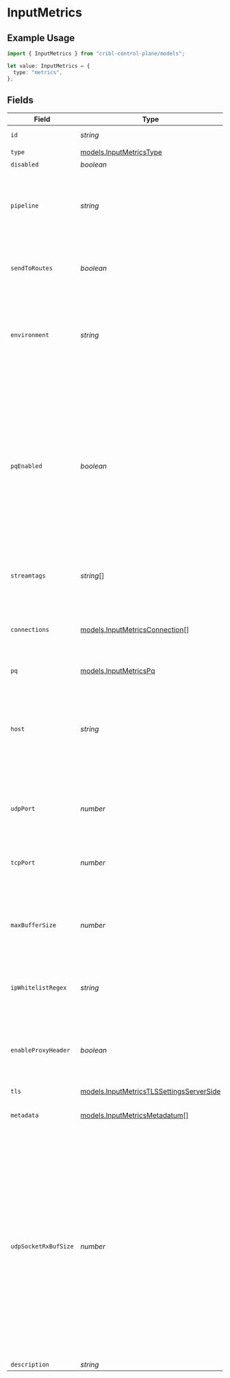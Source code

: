 # InputMetrics

## Example Usage

```typescript
import { InputMetrics } from "cribl-control-plane/models";

let value: InputMetrics = {
  type: "metrics",
};
```

## Fields

| Field                                                                                                                                                                                                                                                                              | Type                                                                                                                                                                                                                                                                               | Required                                                                                                                                                                                                                                                                           | Description                                                                                                                                                                                                                                                                        |
| ---------------------------------------------------------------------------------------------------------------------------------------------------------------------------------------------------------------------------------------------------------------------------------- | ---------------------------------------------------------------------------------------------------------------------------------------------------------------------------------------------------------------------------------------------------------------------------------- | ---------------------------------------------------------------------------------------------------------------------------------------------------------------------------------------------------------------------------------------------------------------------------------- | ---------------------------------------------------------------------------------------------------------------------------------------------------------------------------------------------------------------------------------------------------------------------------------- |
| `id`                                                                                                                                                                                                                                                                               | *string*                                                                                                                                                                                                                                                                           | :heavy_minus_sign:                                                                                                                                                                                                                                                                 | Unique ID for this input                                                                                                                                                                                                                                                           |
| `type`                                                                                                                                                                                                                                                                             | [models.InputMetricsType](../models/inputmetricstype.md)                                                                                                                                                                                                                           | :heavy_check_mark:                                                                                                                                                                                                                                                                 | N/A                                                                                                                                                                                                                                                                                |
| `disabled`                                                                                                                                                                                                                                                                         | *boolean*                                                                                                                                                                                                                                                                          | :heavy_minus_sign:                                                                                                                                                                                                                                                                 | N/A                                                                                                                                                                                                                                                                                |
| `pipeline`                                                                                                                                                                                                                                                                         | *string*                                                                                                                                                                                                                                                                           | :heavy_minus_sign:                                                                                                                                                                                                                                                                 | Pipeline to process data from this Source before sending it through the Routes                                                                                                                                                                                                     |
| `sendToRoutes`                                                                                                                                                                                                                                                                     | *boolean*                                                                                                                                                                                                                                                                          | :heavy_minus_sign:                                                                                                                                                                                                                                                                 | Select whether to send data to Routes, or directly to Destinations.                                                                                                                                                                                                                |
| `environment`                                                                                                                                                                                                                                                                      | *string*                                                                                                                                                                                                                                                                           | :heavy_minus_sign:                                                                                                                                                                                                                                                                 | Optionally, enable this config only on a specified Git branch. If empty, will be enabled everywhere.                                                                                                                                                                               |
| `pqEnabled`                                                                                                                                                                                                                                                                        | *boolean*                                                                                                                                                                                                                                                                          | :heavy_minus_sign:                                                                                                                                                                                                                                                                 | Use a disk queue to minimize data loss when connected services block. See [Cribl Docs](https://docs.cribl.io/stream/persistent-queues) for PQ defaults (Cribl-managed Cloud Workers) and configuration options (on-prem and hybrid Workers).                                       |
| `streamtags`                                                                                                                                                                                                                                                                       | *string*[]                                                                                                                                                                                                                                                                         | :heavy_minus_sign:                                                                                                                                                                                                                                                                 | Tags for filtering and grouping in @{product}                                                                                                                                                                                                                                      |
| `connections`                                                                                                                                                                                                                                                                      | [models.InputMetricsConnection](../models/inputmetricsconnection.md)[]                                                                                                                                                                                                             | :heavy_minus_sign:                                                                                                                                                                                                                                                                 | Direct connections to Destinations, and optionally via a Pipeline or a Pack                                                                                                                                                                                                        |
| `pq`                                                                                                                                                                                                                                                                               | [models.InputMetricsPq](../models/inputmetricspq.md)                                                                                                                                                                                                                               | :heavy_minus_sign:                                                                                                                                                                                                                                                                 | N/A                                                                                                                                                                                                                                                                                |
| `host`                                                                                                                                                                                                                                                                             | *string*                                                                                                                                                                                                                                                                           | :heavy_minus_sign:                                                                                                                                                                                                                                                                 | Address to bind on. For IPv4 (all addresses), use the default '0.0.0.0'. For IPv6, enter '::' (all addresses) or specify an IP address.                                                                                                                                            |
| `udpPort`                                                                                                                                                                                                                                                                          | *number*                                                                                                                                                                                                                                                                           | :heavy_minus_sign:                                                                                                                                                                                                                                                                 | Enter UDP port number to listen on. Not required if listening on TCP.                                                                                                                                                                                                              |
| `tcpPort`                                                                                                                                                                                                                                                                          | *number*                                                                                                                                                                                                                                                                           | :heavy_minus_sign:                                                                                                                                                                                                                                                                 | Enter TCP port number to listen on. Not required if listening on UDP.                                                                                                                                                                                                              |
| `maxBufferSize`                                                                                                                                                                                                                                                                    | *number*                                                                                                                                                                                                                                                                           | :heavy_minus_sign:                                                                                                                                                                                                                                                                 | Maximum number of events to buffer when downstream is blocking. Only applies to UDP.                                                                                                                                                                                               |
| `ipWhitelistRegex`                                                                                                                                                                                                                                                                 | *string*                                                                                                                                                                                                                                                                           | :heavy_minus_sign:                                                                                                                                                                                                                                                                 | Regex matching IP addresses that are allowed to send data                                                                                                                                                                                                                          |
| `enableProxyHeader`                                                                                                                                                                                                                                                                | *boolean*                                                                                                                                                                                                                                                                          | :heavy_minus_sign:                                                                                                                                                                                                                                                                 | Enable if the connection is proxied by a device that supports Proxy Protocol V1 or V2                                                                                                                                                                                              |
| `tls`                                                                                                                                                                                                                                                                              | [models.InputMetricsTLSSettingsServerSide](../models/inputmetricstlssettingsserverside.md)                                                                                                                                                                                         | :heavy_minus_sign:                                                                                                                                                                                                                                                                 | N/A                                                                                                                                                                                                                                                                                |
| `metadata`                                                                                                                                                                                                                                                                         | [models.InputMetricsMetadatum](../models/inputmetricsmetadatum.md)[]                                                                                                                                                                                                               | :heavy_minus_sign:                                                                                                                                                                                                                                                                 | Fields to add to events from this input                                                                                                                                                                                                                                            |
| `udpSocketRxBufSize`                                                                                                                                                                                                                                                               | *number*                                                                                                                                                                                                                                                                           | :heavy_minus_sign:                                                                                                                                                                                                                                                                 | Optionally, set the SO_RCVBUF socket option for the UDP socket. This value tells the operating system how many bytes can be buffered in the kernel before events are dropped. Leave blank to use the OS default. Caution: Increasing this value will affect OS memory utilization. |
| `description`                                                                                                                                                                                                                                                                      | *string*                                                                                                                                                                                                                                                                           | :heavy_minus_sign:                                                                                                                                                                                                                                                                 | N/A                                                                                                                                                                                                                                                                                |